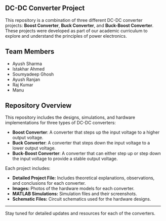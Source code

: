 ## DC-DC Converter Project

This repository is a combination of three different DC-DC converter projects: **Boost Converter**, **Buck Converter**, and **Buck-Boost Converter**. These projects were developed as part of our academic curriculum to explore and understand the principles of power electronics.

## Team Members
- Ayush Sharma  
- Istakhar Ahmed  
- Soumyadeep Ghosh  
- Ayush Ranjan  
- Raj Kumar  
- Manu  

## Repository Overview
This repository includes the designs, simulations, and hardware implementations for three types of DC-DC converters:
- **Boost Converter**: A converter that steps up the input voltage to a higher output voltage.
- **Buck Converter**: A converter that steps down the input voltage to a lower output voltage.
- **Buck-Boost Converter**: A converter that can either step up or step down the input voltage to provide a stable output voltage.

Each project includes:
- **Detailed Project File:** Includes theoretical explanations, observations, and conclusions for each converter.
- **Images:** Photos of the hardware models for each converter.
- **MATLAB Simulations:** Simulation files and their screenshots.
- **Schematic Files:** Circuit schematics used for the hardware designs.

---

Stay tuned for detailed updates and resources for each of the converters.
